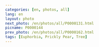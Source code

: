 ```yaml
---
categories: [en, photos, all]
lang: en
layout: photo
next_photo: /en/photos/all/P0000131.html
picname: P0000144
prev_photo: /en/photos/all/P0000162.html
tags: [Euphorbia, Prickly Pear, Tree]
---
```

